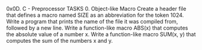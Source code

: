 0x0D. C - Preprocessor
TASKS
0. Object-like Macro
Create a header file that defines a macro named SIZE as an abbreviation for the token 1024.
Write a program that prints the name of the file it was compiled from, followed by a new line.
Write a function-like macro ABS(x) that computes the absolute value of a number x.
Write a function-like macro SUM(x, y) that computes the sum of the numbers x and y.
